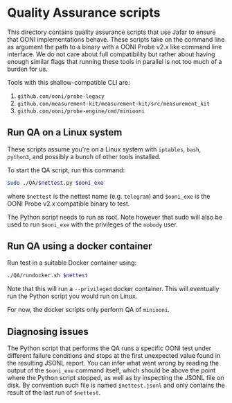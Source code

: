 # Quality Assurance scripts

This directory contains quality assurance scripts that use Jafar to
ensure that OONI implementations behave. These scripts take on the
command line as argument the path to a binary with a OONI Probe v2.x
like command line interface. We do not care about full compatibility
but rather about having enough similar flags that running these tools
in parallel is not too much of a burden for us.

Tools with this shallow-compatible CLI are:

1. `github.com/ooni/probe-legacy`
2. `github.com/measurement-kit/measurement-kit/src/measurement_kit`
3. `github.com/ooni/probe-engine/cmd/miniooni`

## Run QA on a Linux system

These scripts assume you're on a Linux system with `iptables`, `bash`,
`python3`, and possibly a bunch of other tools installed.

To start the QA script, run this command:

```bash
sudo ./QA/$nettest.py $ooni_exe
```

where `$nettest` is the nettest name (e.g. `telegram`) and `$ooni_exe`
is the OONI Probe v2.x compatible binary to test.

The Python script needs to run as root. Note however that sudo will also
be used to run `$ooni_exe` with the privileges of the `nobody` user.

## Run QA using a docker container

Run test in a suitable Docker container using:

```bash
./QA/rundocker.sh $nettest
```

Note that this will run a `--privileged` docker container. This will
eventually run the Python script you would run on Linux.

For now, the docker scripts only perform QA of `miniooni`.

## Diagnosing issues

The Python script that performs the QA runs a specific OONI test under
different failure conditions and stops at the first unexpected value found
in the resulting JSONL report. You can infer what went wrong by reading
the output of the `$ooni_exe` command itself, which should be above the point
where the Python script stopped, as well as by inspecting the JSONL file on
disk. By convention such file is named `$nettest.jsonl` and only contains
the result of the last run of `$nettest`.
